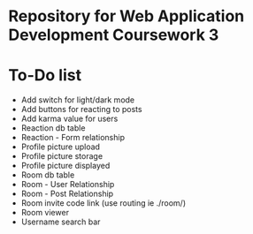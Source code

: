 # Repository for Web Application Development Coursework 3
# To-Do list
- Add switch for light/dark mode
- Add buttons for reacting to posts
- Add karma value for users
- Reaction db table
- Reaction - Form relationship
- Profile picture upload
- Profile picture storage
- Profile picture displayed
- Room db table
- Room - User Relationship
- Room - Post Relationship
- Room invite code link (use routing ie ./room/<invite code>)
- Room viewer
- Username search bar
